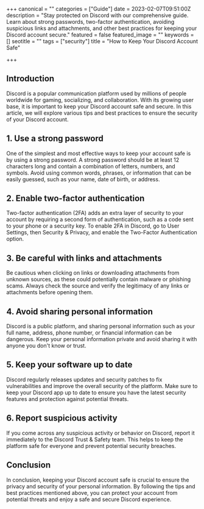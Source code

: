 +++
canonical = ""
categories = ["Guide"]
date = 2023-02-07T09:51:00Z
description = "Stay protected on Discord with our comprehensive guide. Learn about strong passwords, two-factor authentication, avoiding suspicious links and attachments, and other best practices for keeping your Discord account secure."
featured = false
featured_image = ""
keywords = []
seotitle = ""
tags = ["security"]
title = "How to Keep Your Discord Account Safe"

+++
## Introduction

Discord is a popular communication platform used by millions of people worldwide for gaming, socializing, and collaboration. With its growing user base, it is important to keep your Discord account safe and secure. In this article, we will explore various tips and best practices to ensure the security of your Discord account.

## 1. Use a strong password

One of the simplest and most effective ways to keep your account safe is by using a strong password. A strong password should be at least 12 characters long and contain a combination of letters, numbers, and symbols. Avoid using common words, phrases, or information that can be easily guessed, such as your name, date of birth, or address.

## 2. Enable two-factor authentication

Two-factor authentication (2FA) adds an extra layer of security to your account by requiring a second form of authentication, such as a code sent to your phone or a security key. To enable 2FA in Discord, go to User Settings, then Security & Privacy, and enable the Two-Factor Authentication option.

## 3. Be careful with links and attachments

Be cautious when clicking on links or downloading attachments from unknown sources, as these could potentially contain malware or phishing scams. Always check the source and verify the legitimacy of any links or attachments before opening them.

## 4. Avoid sharing personal information

Discord is a public platform, and sharing personal information such as your full name, address, phone number, or financial information can be dangerous. Keep your personal information private and avoid sharing it with anyone you don't know or trust.

## 5. Keep your software up to date

Discord regularly releases updates and security patches to fix vulnerabilities and improve the overall security of the platform. Make sure to keep your Discord app up to date to ensure you have the latest security features and protection against potential threats.

## 6. Report suspicious activity

If you come across any suspicious activity or behavior on Discord, report it immediately to the Discord Trust & Safety team. This helps to keep the platform safe for everyone and prevent potential security breaches.

## Conclusion

In conclusion, keeping your Discord account safe is crucial to ensure the privacy and security of your personal information. By following the tips and best practices mentioned above, you can protect your account from potential threats and enjoy a safe and secure Discord experience.